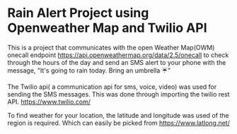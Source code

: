 # Rain Alert Project using Openweather Map and Twilio API 

This is a project that communicates with the open Weather Map(OWM) onecall endpoint https://api.openweathermap.org/data/2.5/onecall to check through the hours of
the day and send an SMS alert to your phone with the message, "It's going to rain today. Bring an umbrella ☔"

The Twilio api( a communication api for sms, voice, video)  was used for sending the SMS messages. This was done through importing the twilio rest API. https://www.twilio.com/

To find weather for your location, the latitude and longitude was used of the region is required. 
Which can easily be picked from https://www.latlong.net/

